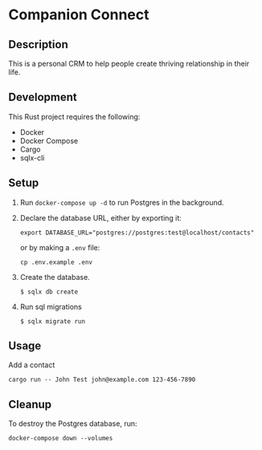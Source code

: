 # Companion Connect

## Description

This is a personal CRM to help people create thriving relationship in their life.

## Development

This Rust project requires the following:

- Docker
- Docker Compose
- Cargo
- sqlx-cli

## Setup

1. Run `docker-compose up -d` to run Postgres in the background.

2. Declare the database URL, either by exporting it:

   ```
   export DATABASE_URL="postgres://postgres:test@localhost/contacts"
   ```

   or by making a `.env` file:

   ```
   cp .env.example .env
   ```

3. Create the database.

   ```
   $ sqlx db create
   ```

4. Run sql migrations

   ```
   $ sqlx migrate run
   ```

## Usage

Add a contact

```
cargo run -- John Test john@example.com 123-456-7890
```

## Cleanup

To destroy the Postgres database, run:

```
docker-compose down --volumes
```
